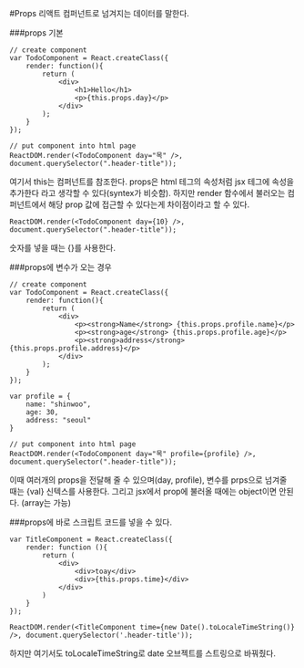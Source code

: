 #Props
리액트 컴퍼넌트로 넘겨지는 데이터를 말한다.

###props 기본   
```
// create component
var TodoComponent = React.createClass({
    render: function(){
        return (
            <div>
                <h1>Hello</h1>
                <p>{this.props.day}</p>
            </div>
        );
    }
});

// put component into html page
ReactDOM.render(<TodoComponent day="목" />, document.querySelector(".header-title"));
```
여기서 this는 컴퍼넌트를 참조한다. props은 html 테그의 속성처럼 jsx 테그에 속성을 추가한다 라고 생각할 수 있다(syntex가 비슷함). 하지만 render 함수에서 불러오는 컴퍼넌트에서 해당 prop 값에 접근할 수 있다는게 차이점이라고 할 수 있다.

```
ReactDOM.render(<TodoComponent day={10} />, document.querySelector(".header-title"));
```
숫자를 넣을 때는 {}를 사용한다.  

###props에 변수가 오는 경우   
```
// create component
var TodoComponent = React.createClass({
    render: function(){
        return (
            <div>
                <p><strong>Name</strong> {this.props.profile.name}</p>
                <p><strong>age</strong> {this.props.profile.age}</p>
                <p><strong>address</strong> {this.props.profile.address}</p>
            </div>
        );
    }
});

var profile = {
    name: "shinwoo",
    age: 30,
    address: "seoul"
}

// put component into html page
ReactDOM.render(<TodoComponent day="목" profile={profile} />, document.querySelector(".header-title"));
```

이때 여러개의 props을 전달해 줄 수 있으며(day, profile), 변수를 prps으로 넘겨줄 때는 {val} 신텍스를 사용한다. 그리고 jsx에서 prop에 불러올 때에는 object이면 안된다. (array는 가능)


###props에 바로 스크립트 코드를 넣을 수 있다.
```
var TitleComponent = React.createClass({
    render: function (){
        return (
            <div>
                <div>toay</div>
                <div>{this.props.time}</div>
            </div>
        )
    }
});

ReactDOM.render(<TitleComponent time={new Date().toLocaleTimeString()} />, document.querySelector('.header-title'));
```
하지만 여기서도 toLocaleTimeString로 date 오브젝트를 스트링으로 바꿔줬다. 
